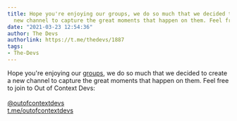 ```yaml
---
title: Hope you're enjoying our groups, we do so much that we decided to create a
  new channel to capture the great moments that happen on them. Feel free to ...
date: "2021-03-23 12:54:36"
author: The Devs
authorlink: https://t.me/thedevs/1887
tags:
- The-Devs
---
```

<p>Hope you're enjoying our <a href="https://t.me/thedevs/1690" target="_blank" rel="noopener" onclick="return confirm('Open this link?\n\n'+this.href);">groups</a>, we do so much that we decided to create a new channel to capture the great moments that happen on them. Feel free to join to Out of Context Devs:<br><br><a href="https://t.me/outofcontextdevs" target="_blank">@outofcontextdevs</a><br><a href="http://t.me/outofcontextdevs" target="_blank" rel="noopener">t.me/outofcontextdevs</a></p>